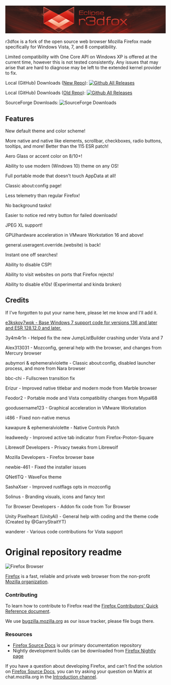  <span style="display:block;text-align:center">![Eclipse r3dfox](./docs/readme/banner.png)</span>

r3dfox is a fork of the open source web browser Mozilla Firefox made specifically for Windows Vista, 7, and 8 compatibility.

Limited compatibility with One Core API on Windows XP is offered at the current time, however this is not tested consistently. Any issues that may arise that are hard to diagnose may be left to the extended kernel provider to fix.

Local (GitHub) Downloads ([New Repo](https://github.com/Eclipse-Community/r3dfox)): [![Github All Releases](https://img.shields.io/github/downloads/Eclipse-Community/r3dfox/total.svg)]()

Local (GitHub) Downloads ([Old Repo](https://github.com/Eclipse-Community/r3dfox-old)): [![Github All Releases](https://img.shields.io/github/downloads/Eclipse-Community/r3dfox-old/total.svg)]()

SourceForge Downloads: ![SourceForge Downloads](https://img.shields.io/sourceforge/dt/r3dfox)

## Features

New default theme and color scheme!

More native and native like elements, scrollbar, checkboxes, radio buttons, tooltips, and more! Better than the 115 ESR patch!

Aero Glass or accent color on 8/10+!

Ability to use modern (Windows 10) theme on any OS!

Full portable mode that doesn't touch AppData at all!

Classic about:config page!

Less telemetry than regular Firefox!

No background tasks!

Easier to notice red retry button for failed downloads!

JPEG XL support!

GPU/hardware acceleration in VMware Workstation 16 and above!

general.useragent.override.(website) is back!

Instant one off searches!

Ability to disable CSP!

Ability to visit websites on ports that Firefox rejects!

Ability to disable e10s! (Experimental and kinda broken)

## Credits

If I've forgotten to put your name here, please let me know and I'll add it.

[e3kskoy7wqk - Base Windows 7 support code for versions 136 and later and ESR 128.12.0 and later.](https://github.com/e3kskoy7wqk/Firefox-for-windows-7/)

3y4m4r1n - Helped fix the new JumpListBuilder crashing under Vista and 7

Alex313031 - Mozconfig, general help with the browser, and changes from Mercury browser

aubymori & ephemeralviolette - Classic about:config, disabled launcher process, and more from Nara browser

bbc-chi - Fullscreen transition fix

Erizur - Improved native titlebar and modern mode from Marble browser

Feodor2 - Portable mode and Vista compatibility changes from Mypal68

goodusername123 - Graphical acceleration in VMware Workstation

i486 - Fixed non-native menus

kawapure & ephemeralviolette - Native Controls Patch

leadweedy - Improved active tab indicator from Firefox-Proton-Square

Librewolf Developers - Privacy tweaks from Librewolf

Mozilla Developers - Firefox browser base

newbie-461 - Fixed the installer issues

QNetITQ - WaveFox theme

SashaXser - Improved rustflags opts in mozconfig

Solinus - Branding visuals, icons and fancy text

Tor Browser Developers - Addon fix code from Tor Browser

Unity Pixelheart (UnityAI) - General help with coding and the theme code (Created by @GarryStraitYT)

wanderer - Various code contributions for Vista support

# Original repository readme

![Firefox Browser](./docs/readme/readme-banner.svg)

[Firefox](https://firefox.com/) is a fast, reliable and private web browser from the non-profit [Mozilla organization](https://mozilla.org/).

### Contributing

To learn how to contribute to Firefox read the [Firefox Contributors' Quick Reference document](https://firefox-source-docs.mozilla.org/contributing/contribution_quickref.html).

We use [bugzilla.mozilla.org](https://bugzilla.mozilla.org/) as our issue tracker, please file bugs there.

### Resources

* [Firefox Source Docs](https://firefox-source-docs.mozilla.org/) is our primary documentation repository
* Nightly development builds can be downloaded from [Firefox Nightly page](https://www.mozilla.org/firefox/channel/desktop/#nightly)

If you have a question about developing Firefox, and can't find the solution
on [Firefox Source Docs](https://firefox-source-docs.mozilla.org/), you can try asking your question on Matrix at
chat.mozilla.org in the [Introduction channel](https://chat.mozilla.org/#/room/#introduction:mozilla.org).
